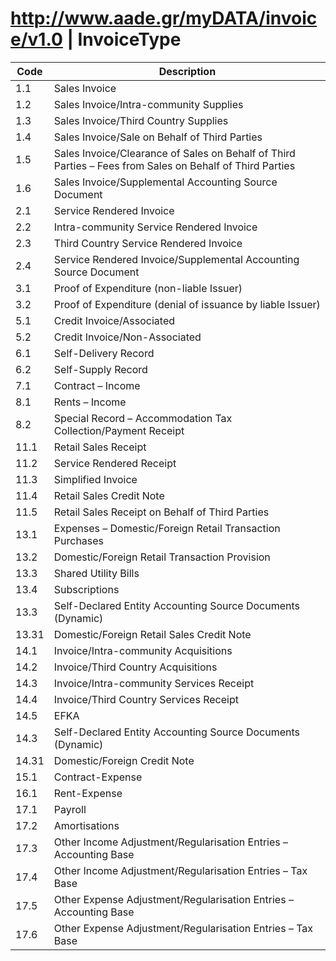 # http://www.aade.gr/myDATA/invoice/v1.0 | InvoiceType
|Code|Description
|---|---
|1.1|Sales Invoice
|1.2|Sales Invoice/Intra-community Supplies
|1.3|Sales Invoice/Third Country Supplies
|1.4|Sales Invoice/Sale on Behalf of Third Parties
|1.5|Sales Invoice/Clearance of Sales on Behalf of Third Parties – Fees from Sales on Behalf of Third Parties
|1.6|Sales Invoice/Supplemental Accounting Source Document
|2.1|Service Rendered Invoice
|2.2|Intra-community Service Rendered Invoice
|2.3|Third Country Service Rendered Invoice
|2.4|Service Rendered Invoice/Supplemental Accounting Source Document
|3.1|Proof of Expenditure (non-liable Issuer)
|3.2|Proof of Expenditure (denial of issuance by liable Issuer)
|5.1|Credit Invoice/Associated
|5.2|Credit Invoice/Non-Associated
|6.1|Self-Delivery Record
|6.2|Self-Supply Record
|7.1|Contract – Income
|8.1|Rents – Income
|8.2|Special Record – Accommodation Tax Collection/Payment Receipt
|11.1|Retail Sales Receipt
|11.2|Service Rendered Receipt
|11.3|Simplified Invoice
|11.4|Retail Sales Credit Note
|11.5|Retail Sales Receipt on Behalf of Third Parties
|13.1|Expenses – Domestic/Foreign Retail Transaction Purchases
|13.2|Domestic/Foreign Retail Transaction Provision
|13.3|Shared Utility Bills
|13.4|Subscriptions
|13.3|Self-Declared Entity Accounting Source Documents (Dynamic)
|13.31|Domestic/Foreign Retail Sales Credit Note
|14.1|Invoice/Intra-community Acquisitions
|14.2|Invoice/Third Country Acquisitions
|14.3|Invoice/Intra-community Services Receipt
|14.4|Invoice/Third Country Services Receipt
|14.5|EFKA
|14.3|Self-Declared Entity Accounting Source Documents (Dynamic)
|14.31|Domestic/Foreign Credit Note
|15.1|Contract-Expense
|16.1|Rent-Expense
|17.1|Payroll
|17.2|Amortisations
|17.3|Other Income Adjustment/Regularisation Entries – Accounting Base
|17.4|Other Income Adjustment/Regularisation Entries – Tax Base
|17.5|Other Expense Adjustment/Regularisation Entries – Accounting Base
|17.6|Other Expense Adjustment/Regularisation Entries – Tax Base
